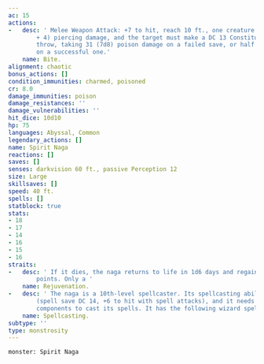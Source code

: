 ```yaml
---
ac: 15
actions:
-   desc: ' Melee Weapon Attack: +7 to hit, reach 10 ft., one creature. Hit: 7 (1d6
        + 4) piercing damage, and the target must make a DC 13 Constitution saving
        throw, taking 31 (7d8) poison damage on a failed save, or half as much damage
        on a successful one.'
    name: Bite.
alignment: chaotic
bonus_actions: []
condition_immunities: charmed, poisoned
cr: 8.0
damage_immunities: poison
damage_resistances: ''
damage_vulnerabilities: ''
hit_dice: 10d10
hp: 75
languages: Abyssal, Common
legendary_actions: []
name: Spirit Naga
reactions: []
saves: []
senses: darkvision 60 ft., passive Perception 12
size: Large
skillsaves: []
speed: 40 ft.
spells: []
statblock: true
stats:
- 18
- 17
- 14
- 16
- 15
- 16
straits:
-   desc: ' If it dies, the naga returns to life in 1d6 days and regains all its hit
        points. Only a '
    name: Rejuvenation.
-   desc: ' The naga is a 10th-level spellcaster. Its spellcasting ability is Intelligence
        (spell save DC 14, +6 to hit with spell attacks), and it needs only verbal
        components to cast its spells. It has the following wizard spells prepared:'
    name: Spellcasting.
subtype: ''
type: monstrosity
---
```

```statblock
monster: Spirit Naga
```